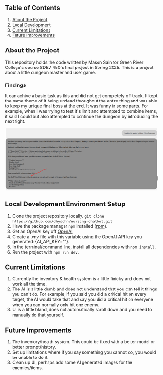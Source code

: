 ## Table of Contents

1. [About the Project](#about-the-project)
2. [Local Development](#local-development-environment-setup)
3. [Current Limitations](#current-limitations)
4. [Future Improvements](#future-improvements)

## About the Project

This repository holds the code written by Mason Sain for Green River College's course SDEV 450's final project in Spring 2025. This is a project about a little dungeon master and user game. 

### Findings

It can achive a basic task as this and did not get completely off track. It kept the same theme of it being undead throughout the entire thing and was able to keep my unique final boss at the end. 
It was funny in some parts. For example, when I was trying to test it's limit and attempted to combine items, it said I could but also attempted to continue the dungeon by introducing the next fight. 

![alt text](https://github.com/sainmas/aiGame/blob/main/images/Example.png "Example of the AI attempting to keep the user on track")

## Local Development Environment Setup

1. Clone the project repository locally.
   `git clone https://github.com/dhysdrn/nursing-chatbot.git`
2. Have the package manager `npm` installed ([npm](https://www.npmjs.com/)).
3. Get an OpenAI key off [OpenAI](https://platform.openai.com/)
4. Create a .env file with this variable using the OpenAI API key you generated: {AI_API_KEY=""}.
5. In the terminal/command line, install all dependencies with `npm install`.
6. Run the project with `npm run dev`.

## Current Limitations

1. Currently the inventory & health system is a little finicky and does not work all the time. 
2. The AI is a little dumb and does not understand that you can tell it things you can't do. For example, if you said you did a critical hit on every target, the AI would take that and say you did a critical hit on everyone when you can normally only hit one enemy.
3. UI is a little bland, does not automatically scroll down and you need to manually do that yourself.

## Future Improvements

1. The inventory/health system. This could be fixed with a better model or better prompt/history.
2. Set up limitations where if you say something you cannot do, you would be unable to do it.
3. Clean up UI, perhaps add some AI generated images for the enemies/items.
